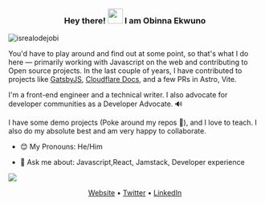 <h3 align="center"> Hey there! <img src = "https://raw.githubusercontent.com/MartinHeinz/MartinHeinz/master/wave.gif" width = 30px> I am Obinna Ekwuno </h3>

<p align="left"> <img src="https://komarev.com/ghpvc/?username=ekwuno&label=Profile%20views&color=0e75b6&style=for-the-badge" alt="isrealodejobi" />
</p>


You'd have to play around and find out at some point, so that's what I do here — primarily working with Javascript on the web and contributing to Open source projects. In the last couple of years, I have contributed to projects like [GatsbyJS](https://github.com/gatsbyjs/gatsby/pulls?q=is%3Apr+author%3AEkwuno+is%3Aclosed), [Cloudflare Docs](https://github.com/cloudflare/cloudflare-docs/pulls?q=is%3Apr+author%3AEkwuno+is%3Aclosed), and a few PRs in Astro, Vite. 

I'm a front-end engineer and a technical writer. I also advocate for developer communities as a Developer Advocate.  🔊

I have some demo projects (Poke around my repos 👀), and I love to teach. I also do my absolute best and am very happy to collaborate. 

- 😊 My Pronouns: He/Him   

- 👀 Ask me about: Javascript,React, Jamstack, Developer experience

<img src="https://github-readme-stats.anuraghazra1.vercel.app/api?username=ekwuno&show_icons=true&layout=compact" />


<p align="center">
  <a href="https://www.obinnaspeaks.dev/">Website</a> •
  <a href="https://twitter.com/obinnaspeaks">Twitter</a> •
  <a href="https://www.linkedin.com/in/ekwunoobinna/">LinkedIn</a> 
</p>
